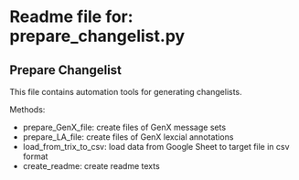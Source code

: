 # Readme file for: prepare_changelist.py

## Prepare Changelist

This file contains automation tools for generating changelists.

Methods:

* prepare_GenX_file: create files of GenX message sets
* prepare_LA_file: create files of GenX lexcial annotations
* load_from_trix_to_csv: load data from Google Sheet to target file in csv format
* create_readme: create readme texts
